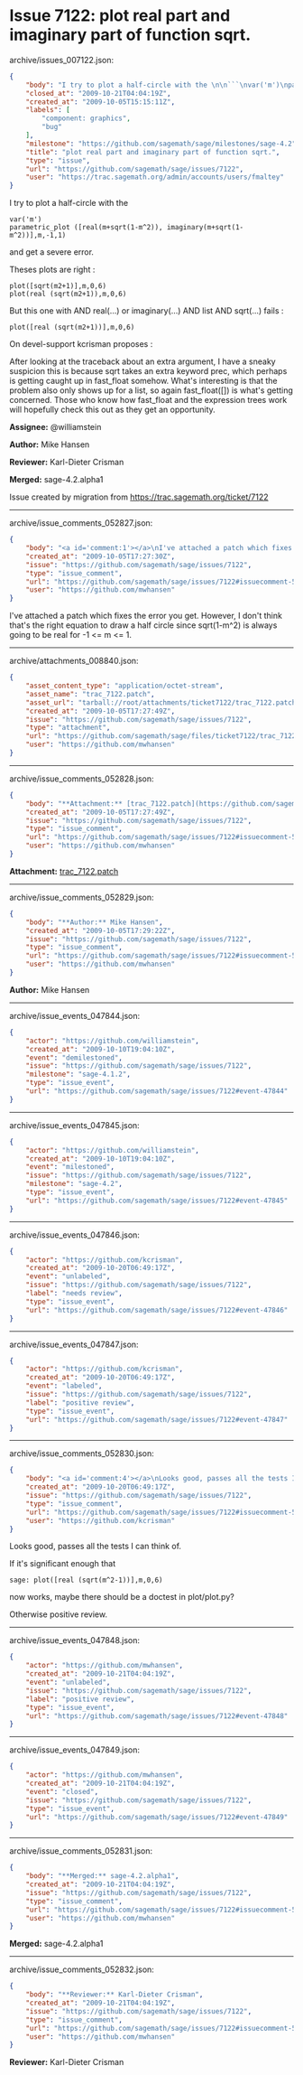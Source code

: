# Issue 7122: plot real part and imaginary part of function sqrt.

archive/issues_007122.json:
```json
{
    "body": "I try to plot a half-circle with the \n\n```\nvar('m')\nparametric_plot ([real(m+sqrt(1-m^2)), imaginary(m+sqrt(1-m^2))],m,-1,1)\n``` \n\nand get a severe error.\n\nTheses plots are right :\n\n```\nplot([sqrt(m2+1)],m,0,6)\nplot(real (sqrt(m2+1)),m,0,6)\n```\n\nBut this one with AND real(...) or imaginary(...) AND list AND sqrt(...)  fails :\n\n```\nplot([real (sqrt(m2+1))],m,0,6)\n```\n\nOn devel-support kcrisman proposes :\n\n\nAfter looking at the traceback about an extra argument, I have a\nsneaky suspicion this is because sqrt takes an extra keyword prec,\nwhich perhaps is getting caught up in fast_float somehow.  What's\ninteresting is that the problem also only shows up for a list, so\nagain fast_float([]) is what's getting concerned.  Those who know how fast_float and the expression trees work will hopefully check this out as they get an opportunity.\n\n\n**Assignee:** @williamstein\n\n**Author:** Mike Hansen\n\n**Reviewer:** Karl-Dieter Crisman\n\n**Merged:** sage-4.2.alpha1\n\nIssue created by migration from https://trac.sagemath.org/ticket/7122\n\n",
    "closed_at": "2009-10-21T04:04:19Z",
    "created_at": "2009-10-05T15:15:11Z",
    "labels": [
        "component: graphics",
        "bug"
    ],
    "milestone": "https://github.com/sagemath/sage/milestones/sage-4.2",
    "title": "plot real part and imaginary part of function sqrt.",
    "type": "issue",
    "url": "https://github.com/sagemath/sage/issues/7122",
    "user": "https://trac.sagemath.org/admin/accounts/users/fmaltey"
}
```
I try to plot a half-circle with the 

```
var('m')
parametric_plot ([real(m+sqrt(1-m^2)), imaginary(m+sqrt(1-m^2))],m,-1,1)
``` 

and get a severe error.

Theses plots are right :

```
plot([sqrt(m2+1)],m,0,6)
plot(real (sqrt(m2+1)),m,0,6)
```

But this one with AND real(...) or imaginary(...) AND list AND sqrt(...)  fails :

```
plot([real (sqrt(m2+1))],m,0,6)
```

On devel-support kcrisman proposes :


After looking at the traceback about an extra argument, I have a
sneaky suspicion this is because sqrt takes an extra keyword prec,
which perhaps is getting caught up in fast_float somehow.  What's
interesting is that the problem also only shows up for a list, so
again fast_float([]) is what's getting concerned.  Those who know how fast_float and the expression trees work will hopefully check this out as they get an opportunity.


**Assignee:** @williamstein

**Author:** Mike Hansen

**Reviewer:** Karl-Dieter Crisman

**Merged:** sage-4.2.alpha1

Issue created by migration from https://trac.sagemath.org/ticket/7122





---

archive/issue_comments_052827.json:
```json
{
    "body": "<a id='comment:1'></a>\nI've attached a patch which fixes the error you get.  However, I don't think that's the right equation to draw a half circle since sqrt(1-m^2) is always going to be real for -1 <= m <= 1.",
    "created_at": "2009-10-05T17:27:30Z",
    "issue": "https://github.com/sagemath/sage/issues/7122",
    "type": "issue_comment",
    "url": "https://github.com/sagemath/sage/issues/7122#issuecomment-52827",
    "user": "https://github.com/mwhansen"
}
```

<a id='comment:1'></a>
I've attached a patch which fixes the error you get.  However, I don't think that's the right equation to draw a half circle since sqrt(1-m^2) is always going to be real for -1 <= m <= 1.



---

archive/attachments_008840.json:
```json
{
    "asset_content_type": "application/octet-stream",
    "asset_name": "trac_7122.patch",
    "asset_url": "tarball://root/attachments/ticket7122/trac_7122.patch",
    "created_at": "2009-10-05T17:27:49Z",
    "issue": "https://github.com/sagemath/sage/issues/7122",
    "type": "attachment",
    "url": "https://github.com/sagemath/sage/files/ticket7122/trac_7122.patch",
    "user": "https://github.com/mwhansen"
}
```



---

archive/issue_comments_052828.json:
```json
{
    "body": "**Attachment:** [trac_7122.patch](https://github.com/sagemath/sage/files/ticket7122/trac_7122.patch)",
    "created_at": "2009-10-05T17:27:49Z",
    "issue": "https://github.com/sagemath/sage/issues/7122",
    "type": "issue_comment",
    "url": "https://github.com/sagemath/sage/issues/7122#issuecomment-52828",
    "user": "https://github.com/mwhansen"
}
```

**Attachment:** [trac_7122.patch](https://github.com/sagemath/sage/files/ticket7122/trac_7122.patch)



---

archive/issue_comments_052829.json:
```json
{
    "body": "**Author:** Mike Hansen",
    "created_at": "2009-10-05T17:29:22Z",
    "issue": "https://github.com/sagemath/sage/issues/7122",
    "type": "issue_comment",
    "url": "https://github.com/sagemath/sage/issues/7122#issuecomment-52829",
    "user": "https://github.com/mwhansen"
}
```

**Author:** Mike Hansen



---

archive/issue_events_047844.json:
```json
{
    "actor": "https://github.com/williamstein",
    "created_at": "2009-10-10T19:04:10Z",
    "event": "demilestoned",
    "issue": "https://github.com/sagemath/sage/issues/7122",
    "milestone": "sage-4.1.2",
    "type": "issue_event",
    "url": "https://github.com/sagemath/sage/issues/7122#event-47844"
}
```



---

archive/issue_events_047845.json:
```json
{
    "actor": "https://github.com/williamstein",
    "created_at": "2009-10-10T19:04:10Z",
    "event": "milestoned",
    "issue": "https://github.com/sagemath/sage/issues/7122",
    "milestone": "sage-4.2",
    "type": "issue_event",
    "url": "https://github.com/sagemath/sage/issues/7122#event-47845"
}
```



---

archive/issue_events_047846.json:
```json
{
    "actor": "https://github.com/kcrisman",
    "created_at": "2009-10-20T06:49:17Z",
    "event": "unlabeled",
    "issue": "https://github.com/sagemath/sage/issues/7122",
    "label": "needs review",
    "type": "issue_event",
    "url": "https://github.com/sagemath/sage/issues/7122#event-47846"
}
```



---

archive/issue_events_047847.json:
```json
{
    "actor": "https://github.com/kcrisman",
    "created_at": "2009-10-20T06:49:17Z",
    "event": "labeled",
    "issue": "https://github.com/sagemath/sage/issues/7122",
    "label": "positive review",
    "type": "issue_event",
    "url": "https://github.com/sagemath/sage/issues/7122#event-47847"
}
```



---

archive/issue_comments_052830.json:
```json
{
    "body": "<a id='comment:4'></a>\nLooks good, passes all the tests I can think of. \n\nIf it's significant enough that \n\n```\nsage: plot([real (sqrt(m^2-1))],m,0,6)\n```\nnow works, maybe there should be a doctest in plot/plot.py?\n\nOtherwise positive review.",
    "created_at": "2009-10-20T06:49:17Z",
    "issue": "https://github.com/sagemath/sage/issues/7122",
    "type": "issue_comment",
    "url": "https://github.com/sagemath/sage/issues/7122#issuecomment-52830",
    "user": "https://github.com/kcrisman"
}
```

<a id='comment:4'></a>
Looks good, passes all the tests I can think of. 

If it's significant enough that 

```
sage: plot([real (sqrt(m^2-1))],m,0,6)
```
now works, maybe there should be a doctest in plot/plot.py?

Otherwise positive review.



---

archive/issue_events_047848.json:
```json
{
    "actor": "https://github.com/mwhansen",
    "created_at": "2009-10-21T04:04:19Z",
    "event": "unlabeled",
    "issue": "https://github.com/sagemath/sage/issues/7122",
    "label": "positive review",
    "type": "issue_event",
    "url": "https://github.com/sagemath/sage/issues/7122#event-47848"
}
```



---

archive/issue_events_047849.json:
```json
{
    "actor": "https://github.com/mwhansen",
    "created_at": "2009-10-21T04:04:19Z",
    "event": "closed",
    "issue": "https://github.com/sagemath/sage/issues/7122",
    "type": "issue_event",
    "url": "https://github.com/sagemath/sage/issues/7122#event-47849"
}
```



---

archive/issue_comments_052831.json:
```json
{
    "body": "**Merged:** sage-4.2.alpha1",
    "created_at": "2009-10-21T04:04:19Z",
    "issue": "https://github.com/sagemath/sage/issues/7122",
    "type": "issue_comment",
    "url": "https://github.com/sagemath/sage/issues/7122#issuecomment-52831",
    "user": "https://github.com/mwhansen"
}
```

**Merged:** sage-4.2.alpha1



---

archive/issue_comments_052832.json:
```json
{
    "body": "**Reviewer:** Karl-Dieter Crisman",
    "created_at": "2009-10-21T04:04:19Z",
    "issue": "https://github.com/sagemath/sage/issues/7122",
    "type": "issue_comment",
    "url": "https://github.com/sagemath/sage/issues/7122#issuecomment-52832",
    "user": "https://github.com/mwhansen"
}
```

**Reviewer:** Karl-Dieter Crisman
